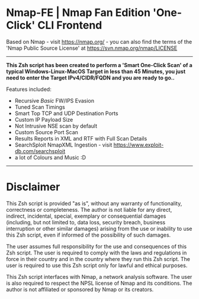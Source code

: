 # Nmap-FE | Nmap Fan Edition 'One-Click' CLI Frontend
Based on Nmap - visit https://nmap.org/ - you can also find the terms of the 'Nmap Public Source License' at https://svn.nmap.org/nmap/LICENSE

---

**This Zsh script has been created to perform a 'Smart One-Click Scan' of a typical Windows-Linux-MacOS Target in less than 45 Minutes, you just need to enter the Target IPv4/CIDR/FQDN and you are ready to go..**

Features included:
- Recursive *Basic* FW/IPS Evasion
- Tuned Scan Timings
- Smart Top TCP and UDP Destination Ports
- Custom IP Payload Size
- Not Intrusive NSE scan by default
- Custom Source Port Scan
- Results Reports in XML and RTF with Full Scan Details
- SearchSploit NmapXML Ingestion - visit https://www.exploit-db.com/searchsploit
- a lot of Colours and Music :D

---

# Disclaimer

This Zsh script is provided "as is", without any warranty of functionality, correctness or completeness.
The author is not liable for any direct, indirect, incidental, special, exemplary or consequential damages (including, but not limited to, data loss, security breach, business interruption or other similar damages) arising from the use or inability to use this Zsh script, even if informed of the possibility of such damages.

The user assumes full responsibility for the use and consequences of this Zsh script.
The user is required to comply with the laws and regulations in force in their country and in the country where they run this Zsh script.
The user is required to use this Zsh script only for lawful and ethical purposes.

This Zsh script interfaces with Nmap, a network analysis software.
The user is also required to respect the NPSL license of Nmap and its conditions.
The author is not affiliated or sponsored by Nmap or its creators.
